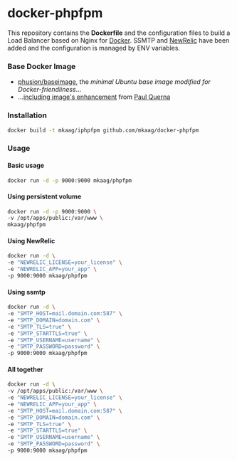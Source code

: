 docker-phpfpm
=============

This repository contains the **Dockerfile** and the configuration files to build a Load Balancer based on Nginx for [Docker](https://www.docker.com/).
SSMTP and [NewRelic](https://newrelic.com) have been added and the configuration is managed by ENV variables.

### Base Docker Image

* [phusion/baseimage](https://github.com/phusion/baseimage-docker), the *minimal Ubuntu base image modified for Docker-friendliness*...
* ...[including image's enhancement](https://github.com/racker/docker-ubuntu-with-updates) from [Paul Querna](https://journal.paul.querna.org/articles/2013/10/15/docker-ubuntu-on-rackspace/)

### Installation

```bash
docker build -t mkaag/iphpfpm github.com/mkaag/docker-phpfpm
```

### Usage

#### Basic usage

```bash
docker run -d -p 9000:9000 mkaag/phpfpm
```

#### Using persistent volume

```bash
docker run -d -p 9000:9000 \
-v /opt/apps/public:/var/www \
mkaag/phpfpm
```

#### Using NewRelic

```bash
docker run -d \
-e "NEWRELIC_LICENSE=your_license" \
-e "NEWRELIC_APP=your_app" \
-p 9000:9000 mkaag/phpfpm
```

#### Using ssmtp

```bash
docker run -d \
-e "SMTP_HOST=mail.domain.com:587" \
-e "SMTP_DOMAIN=domain.com" \
-e "SMTP_TLS=true" \
-e "SMTP_STARTTLS=true" \
-e "SMTP_USERNAME=username" \
-e "SMTP_PASSWORD=password" \
-p 9000:9000 mkaag/phpfpm
```

#### All together

```bash
docker run -d \
-v /opt/apps/public:/var/www \
-e "NEWRELIC_LICENSE=your_license" \
-e "NEWRELIC_APP=your_app" \
-e "SMTP_HOST=mail.domain.com:587" \
-e "SMTP_DOMAIN=domain.com" \
-e "SMTP_TLS=true" \
-e "SMTP_STARTTLS=true" \
-e "SMTP_USERNAME=username" \
-e "SMTP_PASSWORD=password" \
-p 9000:9000 mkaag/phpfpm
```
